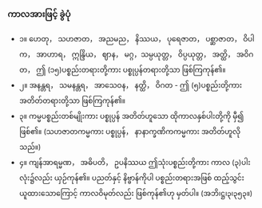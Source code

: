 ### ကာလအားဖြင့် ခွဲပုံ

- ၁။ ဟေတု， သဟဇာတ， အညမည， နိဿယ， ပုရေဇာတ， ပစ္ဆာဇာတ， ဝိပါက， အာဟာရ， ဣန္ဒြိယ， ဈာန， မဂ္ဂ，သမ္ပယုတ္တ， ဝိပ္ပယုတ္တ， အတ္ထိ， အဝိဂတ， ဤ (၁၅)ပစ္စည်းတရားတို့ကား ပစ္စုပ္ပန်တရားတို့သာ ဖြစ်ကြကုန်၏။
- ၂။ အနန္တရ， သမနန္တရ， အာသေဝန， နတ္ထိ， ဝိဂတ - ဤ (၅)ပစ္စည်းတို့ကား အတိတ်တရားတို့သာ ဖြစ်ကြကုန်၏။
- ၃။ ကမ္မပစ္စည်းတစ်မျိုးကား ပစ္စုပ္ပန် အတိတ်ဟူသော ထိုကာလနှစ်ပါးတို့ကို မှီ၍ ဖြစ်၏။ 
(သဟဇာတကမ္မကား ပစ္စုပ္ပန်， နာနာက္ခဏိကကမ္မကား အတိတ်ဟူလိုသည်။)
- ၄။ ကျန်အာရမ္မဏ， အဓိပတိ， ဥပနိဿယ ဤသုံးပစ္စည်းတို့ကား ကာလ (၃)ပါးလုံး၌လည်း ယှဉ်ကုန်၏။ 
ပညတ်နှင့် နိဗ္ဗာန်ကိုပါ ပစ္စည်းတရားအဖြစ် ထည့်သွင်းယူထားသောကြောင့် ကာလဝိမုတ်လည်း ဖြစ်ကုန်၏ဟု မှတ်ပါ။ (အဘိ၊ဋ္ဌ၊၃၊၃၅၃။)
